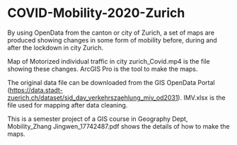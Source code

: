 # COVID-Mobility-2020-Zurich
By using OpenData from the canton or city of Zurich, a set of maps are produced showing changes in some form of mobility before, during and after the lockdown in city Zurich. 

Map of Motorized individual traffic in city zurich_Covid.mp4 is the file showing these changes. ArcGIS Pro is the tool to make the maps. 

The original data file can be downloaded from the GIS OpenData Portal (https://data.stadt-zuerich.ch/dataset/sid_dav_verkehrszaehlung_miv_od2031). 
IMV.xlsx is the file used for mapping after data cleaning. 

This is a semester project of a GIS course in Geography Dept, Mobility_Zhang Jingwen_17742487.pdf shows the details of how to make the maps.


